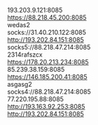 193.203.9.121:8085      
https://88.218.45.200:8085    
wedas2    
socks://31.40.210.122:8085    
http://193.202.84.151:8085    
socks5://88.218.47.214:8085   
2314rafszcx   
https://178.20.213.234:8085   
85.239.38.159:8085    
https://146.185.200.41:8085   
asgasg2   
socks4://88.218.47.214:8085   
77.220.195.88:8085    
http://193.163.92.253:8085    
http://193.202.84.151:8085    
